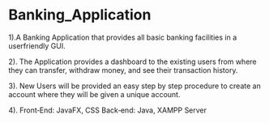 # Banking_Application

1).A Banking Application that provides all basic banking facilities in a userfriendly
GUI.

2). The Application provides a dashboard to the existing users from
where they can transfer, withdraw money, and see their transaction
history.

3). New Users will be provided an easy step by step procedure to
create an account where they will be given a unique account.

4). Front‐End: JavaFX, CSS
Back‐end: Java, XAMPP Server
